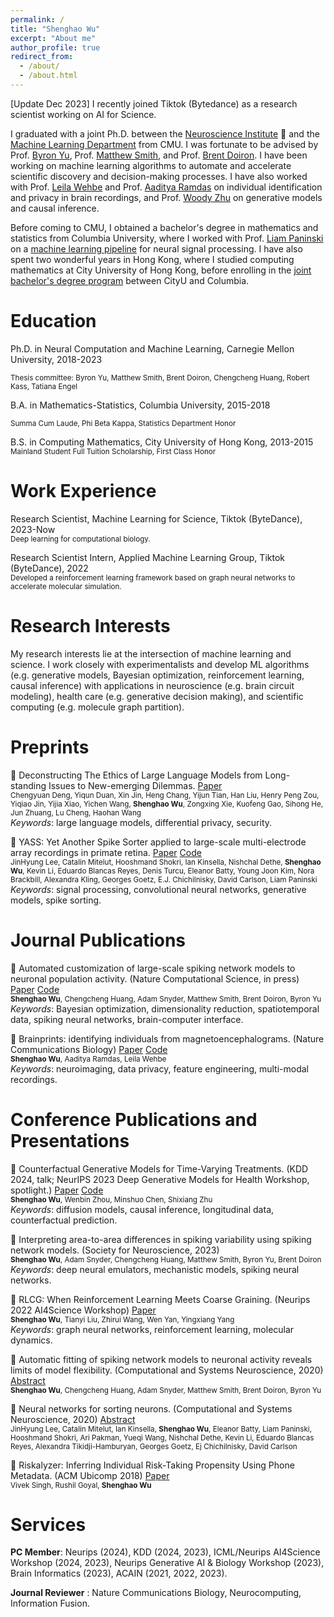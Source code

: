 ```yaml
---
permalink: /
title: "Shenghao Wu"
excerpt: "About me"
author_profile: true
redirect_from:
  - /about/
  - /about.html
---
```

[Update Dec 2023] I recently joined Tiktok (Bytedance) as a research scientist working on AI for Science.

I graduated with a joint Ph.D. between the [Neuroscience Institute](https://www.cmu.edu/ni/) 🧠  and the [Machine Learning Department](https://www.ml.cmu.edu/) from CMU. I was fortunate to be advised by Prof. [Byron Yu](https://users.ece.cmu.edu/~byronyu/index.html), Prof. [Matthew Smith](https://smithlab.net/), and Prof. [Brent Doiron](https://brainmath.bsd.uchicago.edu/). I have been working on machine learning algorithms to automate and accelerate scientific discovery and decision-making processes. I have also worked with Prof. [Leila Wehbe](https://www.cs.cmu.edu/~lwehbe/publications.html) and Prof. [Aaditya Ramdas](http://www.stat.cmu.edu/~aramdas/) on individual identification and privacy in brain recordings, and Prof. [Woody Zhu](https://sites.google.com/view/woodyzhu/home?authuser=0) on generative models and causal inference. 

Before coming to CMU, I obtained a bachelor's degree in mathematics and statistics from Columbia University, where I worked with Prof. [Liam Paninski](http://www.stat.columbia.edu/~liam/) on a  [machine learning pipeline](https://github.com/paninski-lab/yass)  for neural signal processing. I have also spent two wonderful years in Hong Kong, where I studied computing mathematics at City University of Hong Kong, before enrolling in the  [joint bachelor's degree program](https://cityu-hk.gs.columbia.edu/) between CityU and Columbia.

Education
=======
Ph.D. in Neural Computation and Machine Learning, Carnegie Mellon University, 2018-2023
 
<small>Thesis committee: Byron Yu, Matthew Smith, Brent Doiron, Chengcheng Huang, Robert Kass, Tatiana Engel</small>

B.A. in Mathematics-Statistics, Columbia University, 2015-2018

<small>Summa Cum Laude, Phi Beta Kappa, Statistics Department Honor</small>

B.S. in Computing Mathematics, City University of Hong Kong, 2013-2015  
<small>Mainland Student Full Tuition Scholarship, First Class Honor</small>


Work Experience
=======
Research Scientist, Machine Learning for Science, Tiktok (ByteDance), 2023-Now  
<small>Deep learning for computational biology. </small>

Research Scientist Intern, Applied Machine Learning Group, Tiktok (ByteDance), 2022  
<small>Developed a reinforcement learning framework based on graph neural networks to accelerate molecular simulation. </small>

Research Interests
=======
My research interests lie at the intersection of machine learning and science. I work closely with experimentalists and develop ML algorithms (e.g. generative models, Bayesian optimization, reinforcement learning, causal inference) with applications in neuroscience (e.g. brain circuit modeling), health care (e.g. generative decision making), and scientific computing (e.g. molecule graph partition). 

Preprints
=======
📄 Deconstructing The Ethics of Large Language Models from Long-standing Issues to New-emerging Dilemmas. [Paper](https://arxiv.org/pdf/2406.05392)    
<small>Chengyuan Deng, Yiqun Duan, Xin Jin, Heng Chang, Yijun Tian, Han Liu, Henry Peng Zou, Yiqiao Jin, Yijia Xiao, Yichen Wang, **Shenghao Wu**, Zongxing Xie, Kuofeng Gao, Sihong He, Jun Zhuang, Lu Cheng, Haohan Wang</small>   
_Keywords_: large language models, differential privacy, security.

📄 YASS: Yet Another Spike Sorter applied to large-scale multi-electrode array recordings in primate retina. [Paper](https://www.biorxiv.org/content/10.1101/2020.03.18.997924v1.full.pdf)  [Code](https://github.com/paninski-lab/yass)  
<small> JinHyung Lee, Catalin Mitelut, Hooshmand Shokri, Ian Kinsella, Nishchal Dethe, **Shenghao Wu**, Kevin Li, Eduardo Blancas Reyes, Denis Turcu, Eleanor Batty, Young Joon Kim, Nora Brackbill, Alexandra Kling, Georges Goetz, E.J. Chichilnisky, David Carlson, Liam Paninski</small>   
_Keywords_: signal processing, convolutional neural networks, generative models, spike sorting.



Journal Publications
=======

📄 Automated customization of large-scale spiking network models to neuronal population activity. (Nature Computational Science, in press)  [Paper](https://www.biorxiv.org/content/10.1101/2023.09.21.558920v1)  [Code](https://github.com/ShenghaoWu/SpikingNetworkOptimization)  
<small>**Shenghao Wu**, Chengcheng Huang, Adam Snyder, Matthew Smith, Brent Doiron, Byron Yu </small>  
_Keywords_: Bayesian optimization, dimensionality reduction, spatiotemporal data, spiking neural networks, brain-computer interface.
    
    
📄 Brainprints: identifying individuals from magnetoencephalograms. (Nature Communications Biology) [Paper](https://www.nature.com/articles/s42003-022-03727-9)  [Code](https://github.com/brainML/brainprint)  
<small> **Shenghao Wu**, Aaditya Ramdas, Leila Wehbe</small>  
_Keywords_: neuroimaging, data privacy, feature engineering, multi-modal recordings.


Conference Publications and Presentations
=======

📄 Counterfactual Generative Models for Time-Varying Treatments. (KDD 2024, talk; NeurIPS 2023 Deep Generative Models for Health Workshop, spotlight.) [Paper](https://arxiv.org/abs/2305.15742)   [Code](https://github.com/ShenghaoWu/Counterfactual-Generative-Models)  
<small>  **Shenghao Wu**, Wenbin Zhou, Minshuo Chen, Shixiang Zhu </small>  
_Keywords_: diffusion models, causal inference, longitudinal data, counterfactual prediction.

📄 Interpreting area-to-area differences in spiking variability using spiking network models. (Society for Neuroscience, 2023)  
<small> **Shenghao Wu**, Adam Snyder, Chengcheng Huang, Matthew Smith, Byron Yu,  Brent Doiron</small>  
_Keywords_: deep neural emulators, mechanistic models, spiking neural networks.


📄 RLCG: When Reinforcement Learning Meets Coarse Graining. (Neurips 2022 AI4Science Workshop) [Paper](https://openreview.net/pdf?id=XD6BnJO7PW)  
<small> **Shenghao Wu**, Tianyi Liu, Zhirui Wang, Wen Yan, Yingxiang Yang</small>  
_Keywords_: graph neural networks, reinforcement learning, molecular dynamics.

📄 Automatic fitting of spiking network models to neuronal activity reveals limits of model flexibility. (Computational and Systems Neuroscience, 2020) [Abstract](https://static1.squarespace.com/static/6102ca347474c263c40150cd/t/6108704a88f5b866f9ce845f/1627942988778/Cosyne2020_program_book.pdf)  
<small> **Shenghao Wu**, Chengcheng Huang, Adam Snyder, Matthew Smith, Brent Doiron, Byron Yu</small> 

📄 Neural networks for sorting neurons. (Computational and Systems Neuroscience, 2020) [Abstract](https://static1.squarespace.com/static/6102ca347474c263c40150cd/t/6108704a88f5b866f9ce845f/1627942988778/Cosyne2020_program_book.pdf)  
<small>JinHyung Lee, Catalin Mitelut, Ian Kinsella, **Shenghao Wu**, Eleanor Batty, Liam Paninski, Hooshmand Shokri, Ari Pakman, Yueqi Wang, Nishchal Dethe, Kevin Li, Eduardo Blancas Reyes, Alexandra Tikidji-Hamburyan, Georges Goetz, Ej Chichilnisky, David Carlson</small> 

📄 Riskalyzer: Inferring Individual Risk-Taking Propensity Using Phone Metadata.  (ACM Ubicomp 2018) [Paper](https://dl.acm.org/doi/pdf/10.1145/3191766?casa_token=es4j-OdP6bEAAAAA\%3AOn7mTUrFM2UADsbKA_kT4BlR9stK_1aYyhwC9gI401Cq7iaSr6Q7b5c8-if-PW09i6zXClWNrEM)  
<small>Vivek Singh, Rushil Goyal, **Shenghao Wu**</small> 


Services
=======

**PC Member**: Neurips (2024), KDD (2024, 2023), ICML/Neurips AI4Science Workshop (2024, 2023), Neurips Generative AI & Biology Workshop (2023), Brain Informatics (2023), ACAIN (2021, 2022, 2023).

**Journal Reviewer** : Nature Communications Biology, Neurocomputing, Information Fusion.
